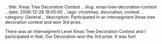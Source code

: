 .. title: Xmas Tree Decoration Contest
.. slug: xmas-tree-decoration-contest
.. date: 2006-12-28 19:05:00
.. tags: christmas, decoration, contest
.. category: General
.. description: Participated in an intersegment Xmas tree decoration contest and won 3rd prize.

There was an Intersegment Level Xmas Tree Decoration Contest and I participated
in that. Our Decoration won the 3rd prize. It was fun!